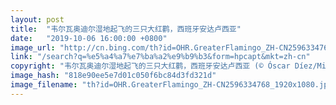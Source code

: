 ```yaml
---
layout: post
title:  "韦尔瓦奥迪尔湿地起飞的三只大红鹳，西班牙安达卢西亚"
date:   "2019-10-06 16:00:00 +0800"
image_url: "http://cn.bing.com/th?id=OHR.GreaterFlamingo_ZH-CN2596334768_1920x1080.jpg&rf=LaDigue_1920x1080.jpg&pid=hp"
link: "/search?q=%e5%a4%a7%e7%ba%a2%e9%b9%b3&form=hpcapt&mkt=zh-cn"
copyright: "韦尔瓦奥迪尔湿地起飞的三只大红鹳，西班牙安达卢西亚 (© Óscar Díez/Minden Pictures)"
image_hash: "818e90ee5e7d01c050f6bc84d3fd321d"
image_filename: "th?id=OHR.GreaterFlamingo_ZH-CN2596334768_1920x1080.jpg&rf=LaDigue_1920x1080.jpg&pid=hp"
---
```

